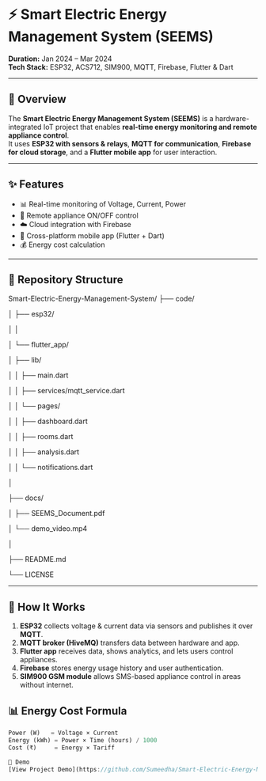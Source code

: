# ⚡ Smart Electric Energy Management System (SEEMS)

**Duration:** Jan 2024 – Mar 2024  
**Tech Stack:** ESP32, ACS712, SIM900, MQTT, Firebase, Flutter & Dart  

---

## **🔎 Overview**
The **Smart Electric Energy Management System (SEEMS)** is a hardware-integrated IoT project that enables **real-time energy monitoring and remote appliance control**.  
It uses **ESP32 with sensors & relays**, **MQTT for communication**, **Firebase for cloud storage**, and a **Flutter mobile app** for user interaction.  

---

## **✨ Features**
- 📊 Real-time monitoring of Voltage, Current, Power  
- 🔌 Remote appliance ON/OFF control  
- ☁️ Cloud integration with Firebase  
- 📱 Cross-platform mobile app (Flutter + Dart)   
- 💰 Energy cost calculation  

---

## **📂 Repository Structure**
Smart-Electric-Energy-Management-System/
├── code/

│ ├── esp32/

│ │

│ └── flutter_app/

│ ├── lib/

│ │ ├── main.dart

│ │ ├── services/mqtt_service.dart

│ │ └── pages/

│ │ ├── dashboard.dart

│ │ ├── rooms.dart

│ │ ├── analysis.dart

│ │ └── notifications.dart

│

├── docs/

│ ├── SEEMS_Document.pdf

│ └── demo_video.mp4

│

├── README.md

└── LICENSE

---

## **🚀 How It Works**
1. **ESP32** collects voltage & current data via sensors and publishes it over **MQTT**.  
2. **MQTT broker (HiveMQ)** transfers data between hardware and app.  
3. **Flutter app** receives data, shows analytics, and lets users control appliances.  
4. **Firebase** stores energy usage history and user authentication.  
5. **SIM900 GSM module** allows SMS-based appliance control in areas without internet.  

## **📊 Energy Cost Formula**
```dart
Power (W)   = Voltage × Current
Energy (kWh) = Power × Time (hours) / 1000
Cost (₹)     = Energy × Tariff

🎥 Demo
[View Project Demo](https://github.com/Sumeedha/Smart-Electric-Energy-Management-System/blob/main/docs/SEEMS%20_output.mp4)
